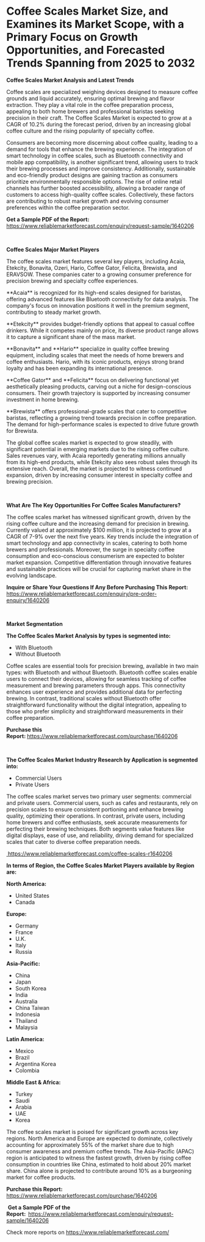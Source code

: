 <p><h1>Coffee Scales Market Size, and Examines its Market Scope, with a Primary Focus on Growth Opportunities, and Forecasted Trends Spanning from 2025 to 2032</h1></p><p><strong>Coffee Scales Market Analysis and Latest Trends</strong></p>
<p><p>Coffee scales are specialized weighing devices designed to measure coffee grounds and liquid accurately, ensuring optimal brewing and flavor extraction. They play a vital role in the coffee preparation process, appealing to both home brewers and professional baristas seeking precision in their craft. The Coffee Scales Market is expected to grow at a CAGR of 10.2% during the forecast period, driven by an increasing global coffee culture and the rising popularity of specialty coffee.</p><p>Consumers are becoming more discerning about coffee quality, leading to a demand for tools that enhance the brewing experience. The integration of smart technology in coffee scales, such as Bluetooth connectivity and mobile app compatibility, is another significant trend, allowing users to track their brewing processes and improve consistency. Additionally, sustainable and eco-friendly product designs are gaining traction as consumers prioritize environmentally responsible options. The rise of online retail channels has further boosted accessibility, allowing a broader range of customers to access high-quality coffee scales. Collectively, these factors are contributing to robust market growth and evolving consumer preferences within the coffee preparation sector.</p></p>
<p><strong>Get a Sample PDF of the Report:&nbsp;</strong> <a href="https://www.reliablemarketforecast.com/enquiry/request-sample/1640206?utm_campaign=2758&utm_medium=2&utm_source=Github&utm_content=ia&utm_term=05032025&utm_id=coffee-scales">https://www.reliablemarketforecast.com/enquiry/request-sample/1640206</a></p>
<p>&nbsp;</p>
<p><strong>Coffee Scales Major Market Players</strong></p>
<p><p>The coffee scales market features several key players, including Acaia, Etekcity, Bonavita, Ozeri, Hario, Coffee Gator, Felicita, Brewista, and ERAVSOW. These companies cater to a growing consumer preference for precision brewing and specialty coffee experiences.</p><p>**Acaia** is recognized for its high-end scales designed for baristas, offering advanced features like Bluetooth connectivity for data analysis. The company's focus on innovation positions it well in the premium segment, contributing to steady market growth.</p><p>**Etekcity** provides budget-friendly options that appeal to casual coffee drinkers. While it competes mainly on price, its diverse product range allows it to capture a significant share of the mass market.</p><p>**Bonavita** and **Hario** specialize in quality coffee brewing equipment, including scales that meet the needs of home brewers and coffee enthusiasts. Hario, with its iconic products, enjoys strong brand loyalty and has been expanding its international presence.</p><p>**Coffee Gator** and **Felicita** focus on delivering functional yet aesthetically pleasing products, carving out a niche for design-conscious consumers. Their growth trajectory is supported by increasing consumer investment in home brewing.</p><p>**Brewista** offers professional-grade scales that cater to competitive baristas, reflecting a growing trend towards precision in coffee preparation. The demand for high-performance scales is expected to drive future growth for Brewista.</p><p>The global coffee scales market is expected to grow steadily, with significant potential in emerging markets due to the rising coffee culture. Sales revenues vary, with Acaia reportedly generating millions annually from its high-end products, while Etekcity also sees robust sales through its extensive reach. Overall, the market is projected to witness continued expansion, driven by increasing consumer interest in specialty coffee and brewing precision.</p></p>
<p>&nbsp;</p>
<p><strong>What Are The Key Opportunities For Coffee Scales Manufacturers?</strong></p>
<p><p>The coffee scales market has witnessed significant growth, driven by the rising coffee culture and the increasing demand for precision in brewing. Currently valued at approximately $100 million, it is projected to grow at a CAGR of 7-9% over the next five years. Key trends include the integration of smart technology and app connectivity in scales, catering to both home brewers and professionals. Moreover, the surge in specialty coffee consumption and eco-conscious consumerism are expected to bolster market expansion. Competitive differentiation through innovative features and sustainable practices will be crucial for capturing market share in the evolving landscape.</p></p>
<p><strong>Inquire or Share Your Questions If Any Before Purchasing This Report:</strong> <a href="https://www.reliablemarketforecast.com/enquiry/pre-order-enquiry/1640206?utm_campaign=2758&utm_medium=2&utm_source=Github&utm_content=ia&utm_term=05032025&utm_id=coffee-scales">https://www.reliablemarketforecast.com/enquiry/pre-order-enquiry/1640206</a></p>
<p>&nbsp;</p>
<p><strong>Market Segmentation</strong></p>
<p><strong>The Coffee Scales Market Analysis by types is segmented into:</strong></p>
<p><ul><li>With Bluetooth</li><li>Without Bluetooth</li></ul></p>
<p><p>Coffee scales are essential tools for precision brewing, available in two main types: with Bluetooth and without Bluetooth. Bluetooth coffee scales enable users to connect their devices, allowing for seamless tracking of coffee measurement and brewing parameters through apps. This connectivity enhances user experience and provides additional data for perfecting brewing. In contrast, traditional scales without Bluetooth offer straightforward functionality without the digital integration, appealing to those who prefer simplicity and straightforward measurements in their coffee preparation.</p></p>
<p><strong>Purchase this Report:&nbsp;</strong><a href="https://www.reliablemarketforecast.com/purchase/1640206?utm_campaign=2758&utm_medium=2&utm_source=Github&utm_content=ia&utm_term=05032025&utm_id=coffee-scales">https://www.reliablemarketforecast.com/purchase/1640206</a></p>
<p>&nbsp;</p>
<p><strong>The Coffee Scales Market Industry Research by Application is segmented into:</strong></p>
<p><ul><li>Commercial Users</li><li>Private Users</li></ul></p>
<p><p>The coffee scales market serves two primary user segments: commercial and private users. Commercial users, such as cafes and restaurants, rely on precision scales to ensure consistent portioning and enhance brewing quality, optimizing their operations. In contrast, private users, including home brewers and coffee enthusiasts, seek accurate measurements for perfecting their brewing techniques. Both segments value features like digital displays, ease of use, and reliability, driving demand for specialized scales that cater to diverse coffee preparation needs.</p></p>
<p><a href="https://www.reliablemarketforecast.com/coffee-scales-r1640206?utm_campaign=2758&utm_medium=2&utm_source=Github&utm_content=ia&utm_term=05032025&utm_id=coffee-scales">&nbsp;https://www.reliablemarketforecast.com/coffee-scales-r1640206</a></p>
<p><strong>In terms of Region, the Coffee Scales Market Players available by Region are:</strong></p>
<p>
    <p> <strong> North America: </strong>
        <ul>
            <li>United States</li>
            <li>Canada</li>
        </ul>
        </p> 
    <p> <strong> Europe: </strong>
        <ul>
            <li>Germany</li>
            <li>France</li>
            <li>U.K.</li>
            <li>Italy</li>
            <li>Russia</li>
        </ul>
        </p> 
    <p> <strong> Asia-Pacific: </strong>
        <ul>
            <li>China</li>
            <li>Japan</li>
            <li>South Korea</li>
            <li>India</li>
            <li>Australia</li>
            <li>China Taiwan</li>
            <li>Indonesia</li>
            <li>Thailand</li>
            <li>Malaysia</li>
        </ul>
        </p> 
    <p> <strong> Latin America: </strong>
        <ul>
            <li>Mexico</li>
            <li>Brazil</li>
            <li>Argentina Korea</li>
            <li>Colombia</li>
        </ul>
        </p> 
    <p> <strong> Middle East & Africa: </strong>
        <ul>
            <li>Turkey</li>
            <li>Saudi</li>
            <li>Arabia</li>
            <li>UAE</li>
            <li>Korea</li>
        </ul>
    </p>
    </p>
<p><p>The coffee scales market is poised for significant growth across key regions. North America and Europe are expected to dominate, collectively accounting for approximately 55% of the market share due to high consumer awareness and premium coffee trends. The Asia-Pacific (APAC) region is anticipated to witness the fastest growth, driven by rising coffee consumption in countries like China, estimated to hold about 20% market share. China alone is projected to contribute around 10% as a burgeoning market for coffee products.</p></p>
<p><strong>Purchase this Report: </strong><a href="https://www.reliablemarketforecast.com/purchase/1640206?utm_campaign=2758&utm_medium=2&utm_source=Github&utm_content=ia&utm_term=05032025&utm_id=coffee-scales">https://www.reliablemarketforecast.com/purchase/1640206</a></p>
<p>&nbsp;<strong>Get a Sample PDF of the Report:&nbsp;&nbsp;</strong><a href="https://www.reliablemarketforecast.com/enquiry/request-sample/1640206?utm_campaign=2758&utm_medium=2&utm_source=Github&utm_content=ia&utm_term=05032025&utm_id=coffee-scales">https://www.reliablemarketforecast.com/enquiry/request-sample/1640206</a></p>
<p><strong></strong></p>
<p>Check more reports on <a href="https://www.reliablemarketforecast.com/?utm_campaign=2758&utm_medium=2&utm_source=Github&utm_content=ia&utm_term=05032025&utm_id=coffee-scales">https://www.reliablemarketforecast.com/</a></p>